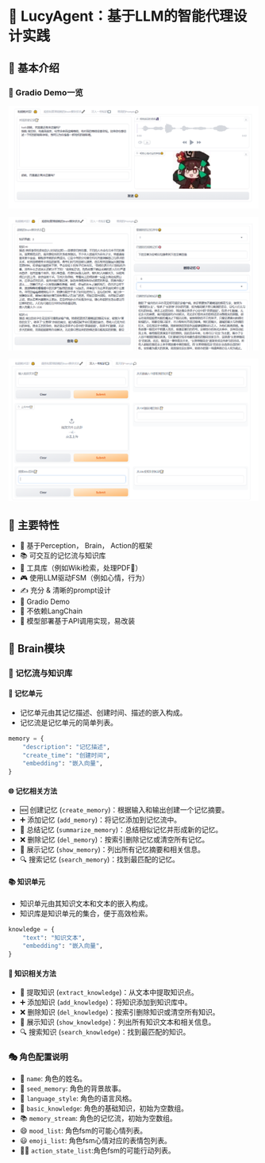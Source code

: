 # 🤖 LucyAgent：基于LLM的智能代理设计实践

## 🎉 基本介绍

### 💬 Gradio Demo一览

![示例图片](./markdown/talk.png)

![示例图片](./markdown/manage.png)

![示例图片](./markdown/knowledge.png)

## 🌟 主要特性
- 🧠 基于Perception， Brain， Action的框架
- 📚 可交互的记忆流与知识库
- 🔧 工具库（例如Wiki检索，处理PDF📝）
- 🎮 使用LLM驱动FSM（例如心情，行为）
- ✍️ 充分 & 清晰的prompt设计
- 🎨 Gradio Demo
- 🚫 不依赖LangChain
- 🚫 模型部署基于API调用实现，易改装

## 🧠 Brain模块

### 📝 记忆流与知识库

#### 🧩 记忆单元
- 记忆单元由其记忆描述、创建时间、描述的嵌入构成。
- 记忆流是记忆单元的简单列表。

```python
memory = {
    "description": "记忆描述",
    "create_time": "创建时间",
    "embedding": "嵌入向量",
}
```

#### 🌐 记忆相关方法
- 🆕 创建记忆 (`create_memory`)：根据输入和输出创建一个记忆摘要。
- ➕ 添加记忆 (`add_memory`)：将记忆添加到记忆流中。
- 📝 总结记忆 (`summarize_memory`)：总结相似记忆并形成新的记忆。
- ❌ 删除记忆 (`del_memory`)：按索引删除记忆或清空所有记忆。
- 👀 展示记忆 (`show_memory`)：列出所有记忆摘要和相关信息。
- 🔍 搜索记忆 (`search_memory`)：找到最匹配的记忆。

#### 📚 知识单元
- 知识单元由其知识文本和文本的嵌入构成。
- 知识库是知识单元的集合，便于高效检索。

```python
knowledge = {
    "text": "知识文本",
    "embedding": "嵌入向量",
}
```

#### 📖 知识相关方法
- 🧠 提取知识 (`extract_knowledge`)：从文本中提取知识点。
- ➕ 添加知识 (`add_knowledge`)：将知识添加到知识库中。
- ❌ 删除知识 (`del_knowledge`)：按索引删除知识或清空所有知识。
- 👀 展示知识 (`show_knowledge`)：列出所有知识文本和相关信息。
- 🔍 搜索知识 (`search_knowledge`)：找到最匹配的知识。

### 🎭 角色配置说明

- 📛 `name`: 角色的姓名。
- 🌱 `seed_memory`: 角色的背景故事。
- 💬 `language_style`: 角色的语言风格。
- 🧠 `basic_knowledge`: 角色的基础知识，初始为空数组。
- 📚 `memory_stream`: 角色的记忆流，初始为空数组。
- 😄 `mood_list`: 角色fsm的可能心情列表。
- 😃 `emoji_list`: 角色fsm心情对应的表情包列表。
- 🕵️‍♀️ `action_state_list`:角色fsm的可能行动列表。

